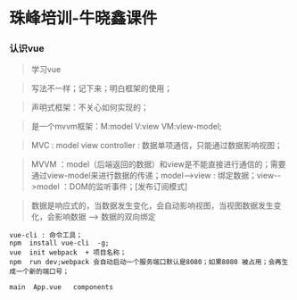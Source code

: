# 珠峰培训-牛晓鑫课件

### 认识vue
> 学习vue

> 写法不一样；记下来；明白框架的使用；

> 声明式框架：不关心如何实现的；

> 是一个mvvm框架：M:model  V:view  VM:view-model;

> MVC : model view controller : 数据单项通信，只能通过数据影响视图；

> MVVM ：model（后端返回的数据）和view是不能直接进行通信的；需要通过view-model来进行数据的传递；model-->view : 绑定数据；view-->model ：DOM的监听事件；[发布订阅模式]

> 数据是响应式的，当数据发生变化，会自动影响视图，当视图数据发生变化，会影响数据 --> 数据的双向绑定

```
vue-cli : 命令工具；
npm  install vue-cli  -g;
vue  init webpack  + 项目名称；
npm  run dev;webpack 会自动启动一个服务端口默认是8080；如果8080 被占用；会再生成一个新的端口号；

main  App.vue   components
```
